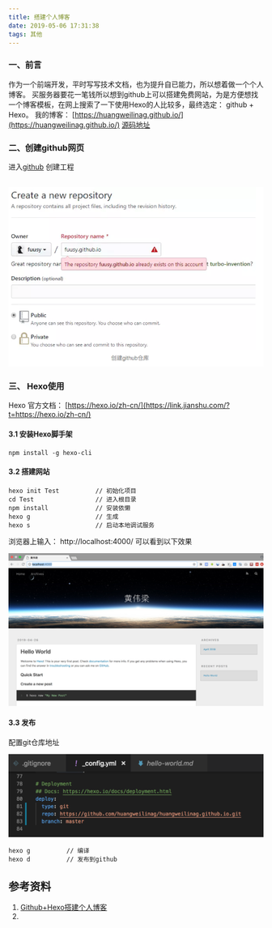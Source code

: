 ```yaml
---
title: 搭建个人博客
date: 2019-05-06 17:31:38
tags: 其他
---
```




### 一、前言

作为一个前端开发，平时写写技术文档，也为提升自已能力，所以想着做一个个人博客。 买服务器要花一笔钱所以想到github上可以搭建免费网站，为是方便想找一个博客模板，在网上搜索了一下使用Hexo的人比较多，最终选定： github + Hexo。 我的博客： [https://huangweilinag.github.io/](https://huangweilinag.github.io/)  [源码地址](https://github.com/huangweilinag/huangweilinag.github.io/tree/master)





### 二、创建github网页

进入[github](https://github.com/ ) 创建工程

​	![image-20181127215608594](/images/blogs01.png)





### 三、 Hexo使用

Hexo 官方文档： [https://hexo.io/zh-cn/](https://link.jianshu.com/?t=https://hexo.io/zh-cn/)

#### 3.1 安装Hexo脚手架

```
npm install -g hexo-cli
```



#### 3.2 搭建网站

```
hexo init Test			// 初始化项目
cd Test					// 进入根目录
npm install				// 安装依懒
hexo g					// 生成
hexo s					// 启动本地调试服务
```

浏览器上输入： http://localhost:4000/  可以看到以下效果

![image-20181127215608594](/images/blogs02.png)



#### 3.3 发布

配置git仓库地址

![image-20181127215608594](/images/blogs03.png)

```
hexo g			// 编译
hexo d			// 发布到github
```







## 参考资料

1. [Github+Hexo搭建个人博客](https://www.jianshu.com/p/1bc0f13c3b97)
2. 

